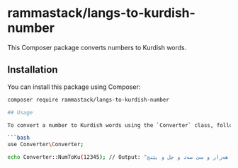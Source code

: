 # rammastack/langs-to-kurdish-number

This Composer package converts numbers to Kurdish words.

## Installation

You can install this package using Composer:

```bash
composer require rammastack/langs-to-kurdish-number

## Usage

To convert a number to Kurdish words using the `Converter` class, follow these steps:

```bash
use Converter\Converter;

echo Converter::NumToKu(12345); // Output: "دوازدە هەزار و سێ سەد و چل و پێنج"
